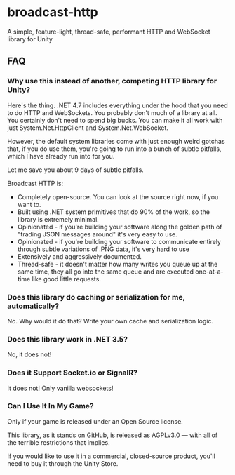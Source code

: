 # broadcast-http
A simple, feature-light, thread-safe, performant HTTP and WebSocket library for Unity

## FAQ

### Why use this instead of another, competing HTTP library for Unity? 

Here's the thing. .NET 4.7 includes everything under the hood that you need to do HTTP and WebSockets. 
You probably don't much of a library at all. You certainly don't need to spend big bucks. 
You can make it all work with just System.Net.HttpClient and System.Net.WebSocket. 

However, the default system libraries come with just enough weird gotchas that, if you do use them, 
you're going to run into a bunch of subtle pitfalls, which I have already run into for you.

Let me save you about 9 days of subtle pitfalls. 

Broadcast HTTP is:

* Completely open-source. You can look at the source right now, if you want to. 
* Built using .NET system primitives that do 90% of the work, so the library is extremely minimal.
* Opinionated - if you're building your software along the golden path of "trading JSON messages around" 
   it's very easy to use.
* Opinionated - if you're building your software to communicate entirely through subtle variations of 
   .PNG data, it's very hard to use
* Extensively and aggressively documented.
* Thread-safe - it doesn't matter how many writes you queue up at the same time, they all go into the 
   same queue and are executed one-at-a-time like good little requests.

### Does this library do caching or serialization for me, automatically? 

No. Why would it do that? Write your own cache and serialization logic.

### Does this library work in .NET 3.5?

No, it does not!

### Does it Support Socket.io or SignalR?

It does not! Only vanilla websockets! 

### Can I Use It In My Game?

Only if your game is released under an Open Source license. 

This library, as it stands on GitHub, is released as AGPLv3.0 &mdash; with all of the terrible restrictions that implies.

If you would like to use it in a commercial, closed-source product, you'll need to buy it through 
the Unity Store.
